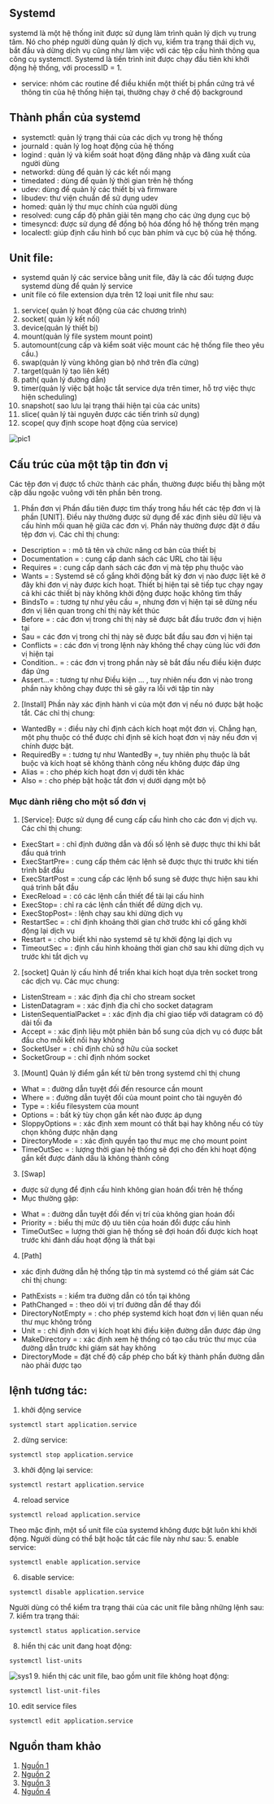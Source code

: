 ## Systemd
systemd là một hệ thống init được sử dụng làm trình quản lý dịch vụ trung tâm. Nó cho phép người dùng quản lý dịch vụ, kiểm tra trạng thái dịch vụ, bắt đầu và dừng dịch vụ cũng như làm việc với các tệp cấu hình thông qua công cụ systemctl. Systemd là tiến trình init được chạy đầu tiên khi khởi động hệ thống, với processID = 1. 

- service: nhóm các routine để điều khiển một thiết bị phần cứng trả về thông tin của hệ thống hiện tại, thường chạy ở chế độ background

## Thành phần của systemd
- systemctl: quản lý trạng thái của các dịch vụ trong hệ thống
- journald : quản lý log hoạt động của hệ thống
- logind : quản lý và kiểm soát hoạt động đăng nhập và đăng xuất của người dùng
- networkd: dùng để quản lý các kết nối mạng
- timedated : dùng để quản lý thời gian trên hệ thống
- udev: dùng để quản lý các thiết bị và firmware
- libudev: thư viện chuẩn để sử dụng udev
- homed: quản lý thư mục chính của người dùng
- resolved: cung cấp độ phân giải tên mạng cho các ứng dụng cục bộ
- timesyncd: được sử dụng để đồng bộ hóa đồng hồ hệ thống trên mạng
- localectl: giúp định cấu hình bố cục bàn phím và cục bộ của hệ thống.
## Unit file:
- systemd quản lý các service bằng unit file, đây là các đối tượng được systemd dùng để quản lý service
- unit file có file extension dựa trên 12 loại unit file như sau:
1. service( quản lý hoạt động của các chương trình)
2. socket( quản lý kết nối)
3. device(quản lý thiết bị)
4. mount(quản lý file system mount point)
5. automount(cung cấp và kiểm soát việc mount các hệ thống file theo yêu cầu.)
6. swap(quản lý vùng không gian bộ nhớ trên đĩa cứng)
7. target(quản lý tạo liên kết)
8. path( quản lý đường dẫn)
9. timer(quản lý việc bật hoặc tắt service dựa trên timer, hỗ trợ việc thực hiện scheduling)
10. snapshot( sao lưu lại trạng thái hiện tại của các units)
11. slice( quản lý tài nguyên được các tiến trình sử dụng)
12. scope( quy định scope hoạt động của service)

![pic1](./images/unitfile.jpg)

## Cấu trúc của một tập tin đơn vị
Các tệp đơn vị được tổ chức thành các phần, thường được biểu thị bằng một cặp dấu ngoặc vuông với tên phần bên trong.
1. Phần đơn vị
  Phần đầu tiên được tìm thấy trong hầu hết các tệp đơn vị là phần [UNIT]. Điều này thường được sử dụng để xác định siêu dữ liệu và cấu hình mối quan hệ giữa các đơn vị. Phần này thường được đặt ở đầu tệp đơn vị.
  Các chỉ thị chung:
  + Description = : mô tả tên và chức năng cơ bản của thiết bị
  + Documentation = : cung cấp danh sách các URL cho tài liệu
  + Requires = : cung cấp danh sách các đơn vị mà tệp phụ thuộc vào
  + Wants = : Systemd sẽ cố gắng khởi động bất kỳ đơn vị nào được liệt kê ở đây khi đơn vị này được kích hoạt. Thiết bị hiện tại sẽ tiếp tục chạy ngay cả khi các thiết bị này không khởi động được hoặc không tìm thấy
  + BindsTo = : tương tự như yêu cầu =, nhưng đơn vị hiện tại sẽ dừng nếu đơn vị liên quan trong chỉ thị này kết thúc
  + Before = : các đơn vị trong chỉ thị này sẽ được bắt đầu trước đơn vị hiện tại
  + Sau = các đơn vị trong chỉ thị này sẽ được bắt đầu sau đơn vị hiện tại
  + Conflicts = : các đơn vị trong lệnh này không thể chạy cùng lúc với đơn vị hiện tại
  + Condition.. = : các đơn vị trong phần này sẽ bắt đầu nếu điều kiện được đáp ứng
  + Assert...= : tương tự như Điều kiện ... , tuy nhiên nếu đơn vị nào trong phần này không chạy được thì sẽ gây ra lỗi với tập tin này
 
  2. [Install]
  Phần này xác định hành vi của một đơn vị nếu nó được bật hoặc tắt.
  Các chỉ thị chung:
  + WantedBy = : điều này chỉ định cách kích hoạt một đơn vị. Chẳng hạn, một phụ thuộc có thể được chỉ định sẽ kích hoạt đơn vị này nếu đơn vị chính được bật.
  + RequiredBy = : tương tự như WantedBy =, tuy nhiên phụ thuộc là bắt buộc và kích hoạt sẽ không thành công nếu không được đáp ứng
  + Alias = : cho phép kích hoạt đơn vị dưới tên khác
  + Also = : cho phép bật hoặc tắt đơn vị dưới dạng một bộ
 
### Mục dành riêng cho một số đơn vị
1. [Service]:
Được sử dụng để cung cấp cấu hình cho các đơn vị dịch vụ.
Các chỉ thị chung:
+ ExecStart = : chỉ định đường dẫn và đối số lệnh sẽ được thực thi khi bắt đầu quá trình
+ ExecStartPre= : cung cấp thêm các lệnh sẽ được thực thi trước khi tiến trình bắt đầu
+ ExecStartPost = :cung cấp các lệnh bổ sung sẽ được thực hiện sau khi quá trình bắt đầu
+ ExecReload = : có các lệnh cần thiết để tải lại cấu hình
+ ExecStop= : chỉ ra các lệnh cần thiết để dừng dịch vụ.
+ ExecStopPost= : lệnh chạy sau khi dừng dịch vụ
+ RestartSec = : chỉ định khoảng thời gian chờ trước khi cố gắng khởi động lại dịch vụ
+ Restart = : cho biết khi nào systemd sẽ tự khởi động lại dịch vụ
+ TimeoutSec = : định cấu hình khoảng thời gian chờ sau khi dừng dịch vụ trước khi tắt dịch vụ

2. [socket]
Quản lý cấu hình để triển khai kích hoạt dựa trên socket trong các dịch vụ.
Các mục chung:
+ ListenStream = : xác định địa chỉ cho stream socket
+ ListenDatagram = : xác định địa chỉ cho socket datagram
+ ListenSequentialPacket = : xác định địa chỉ giao tiếp với datagram có độ dài tối đa
+ Accept = : xác định liệu một phiên bản bổ sung của dịch vụ có được bắt đầu cho mỗi kết nối hay không
+ SocketUser = : chỉ định chủ sở hữu của socket
+ SocketGroup = : chỉ định nhóm socket
3. [Mount]
  Quản lý điểm gắn kết từ bên trong systemd
  chỉ thị chung
  + What = : đường dẫn tuyệt đối đến resource cần mount
  + Where = : đường dẫn tuyệt đối của mount point cho tài nguyên đó
  + Type = : kiểu filesystem của mount
  + Options = : bất kỳ tùy chọn gắn kết nào được áp dụng
  + SloppyOptions = : xác định xem mount có thất bại hay không nếu có tùy chọn không được nhận dạng
  + DirectoryMode = : xác định quyền tạo thư mục mẹ cho mount point
  + TimeOutSec = : lượng thời gian hệ thống sẽ đợi cho đến khi hoạt động gắn kết được đánh dấu là không thành công
3. [Swap]
- được sử dụng để định cấu hình không gian hoán đổi trên hệ thống
- Mục thường gặp:
+ What = : đường dẫn tuyệt đối đến vị trí của không gian hoán đổi
+ Priority = : biểu thị mức độ ưu tiên của hoán đổi được cấu hình
+ TimeOutSec = lượng thời gian hệ thống sẽ đợi hoán đổi được kích hoạt trước khi đánh dấu hoạt động là thất bại
4. [Path]
- xác định đường dẫn hệ thống tập tin mà systemd có thể giám sát
Các chỉ thị chung:
+ PathExists = : kiểm tra đường dẫn có tồn tại không
+ PathChanged = : theo dõi vị trí đường dẫn để thay đổi
+ DirectoryNotEmpty = : cho phép systemd kích hoạt đơn vị liên quan nếu thư mục không trống
+ Unit = : chỉ định đơn vị kích hoạt khi điều kiện đường dẫn được đáp ứng
+ MakeDirectory = : xác định xem hệ thống có tạo cấu trúc thư mục của đường dẫn trước khi giám sát hay không
+ DirectoryMode = đặt chế độ cấp phép cho bất kỳ thành phần đường dẫn nào phải được tạo
## lệnh tương tác:
 1. khởi động service
 ```
 systemctl start application.service
 ```
 2. dừng service:
 ```
 systemctl stop application.service
 ```
 3. khởi động lại service:
 ```
 systemctl restart application.service
 ```
 4. reload service
 ```
 systemctl reload application.service
 ```
 Theo mặc định, một số unit file của systemd không được bật luôn khi khởi động. Người dùng có thể bật hoặc tắt các file này như sau:
 5. enable service:
 ```
 systemctl enable application.service
 ```
 6. disable service:
 ```
 systemctl disable application.service
 ```
 Người dùng có thể kiểm tra trạng thái của các unit file bằng những lệnh sau:
 7. kiểm tra trạng thái:
 ```
 systemctl status application.service
 ```
 8. hiển thị các unit đang hoạt động:
 ```
 systemctl list-units
 ```
 ![sys1](./images/systemctl.png)
 9. hiển thị các unit file, bao gồm unit file không hoạt động:
 ```
 systemctl list-unit-files
 ```
 10. edit service files
 ```
 systemctl edit application.service
 ```
## Nguồn tham khảo
1. [Nguồn 1](https://www.digitalocean.com/community/tutorials/how-to-use-systemctl-to-manage-systemd-services-and-units)
2.  [Nguồn 2](https://access.redhat.com/documentation/en-us/red_hat_enterprise_linux/8/html/configuring_basic_system_settings/assembly_working-with-systemd-unit-files_configuring-basic-system-settings)
3. [Nguồn 3](https://viblo.asia/p/tim-hieu-va-van-dung-systemd-de-quan-ly-he-thong-linux-phan-co-ban-WAyK8kN65xX)
4. [Nguồn 4](https://www.ithands-on.com/2021/01/linux-101-systemd-components-overview.html)
